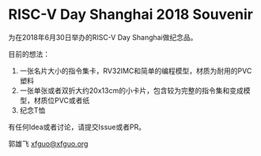 # RISC-V Day Shanghai 2018 Souvenir

为在2018年6月30日举办的RISC-V Day Shanghai做纪念品。

目前的想法：

1. 一张名片大小的指令集卡，RV32IMC和简单的编程模型，材质为耐用的PVC塑料
2. 一张单张或者双折大约20x13cm的小卡片，包含较为完整的指令集和变成模型，材质位PVC或者纸
3. 纪念T恤

有任何Idea或者讨论，请提交Issue或者PR。

郭雄飞 <xfguo@xfguo.org>
